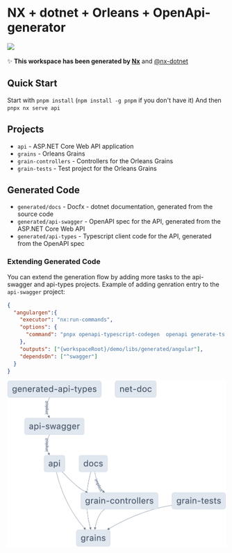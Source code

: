 # NX + dotnet + Orleans + OpenApi- generator

<a alt="Nx logo" href="https://nx.dev" target="_blank" rel="noreferrer"><img src="https://raw.githubusercontent.com/nrwl/nx/master/images/nx-logo.png" width="45"></a>

✨ **This workspace has been generated by [Nx](https://nx.dev)** and [@nx-dotnet](https://www.nx-dotnet.com/docs/)

## Quick Start
Start with `pnpm install` (`npm install -g pnpm` if you don't have it)
And then `pnpx nx serve api`  

## Projects
- `api` - ASP.NET Core Web API application
- `grains` - Orleans Grains
- `grain-controllers` - Controllers for the Orleans Grains
- `grain-tests` - Test project for the Orleans Grains

## Generated Code
- `generated/docs` - Docfx - dotnet documentation, generated from the source code
- `generated/api-swagger` - OpenAPI spec for the API, generated from the ASP.NET Core Web API
- `generated/api-types` - Typescript client code for the API, generated from the OpenAPI spec

 
### Extending Generated Code
You can extend the generation flow by adding more tasks to the api-swagger and api-types projects.
Example of adding genration entry to the `api-swagger` project:

```json
{
  "angulargen":{
    "executor": "nx:run-commands",
    "options": {
      "command": "pnpx openapi-typescript-codegen  openapi generate-ts  -o generated/angular -i generated/api-swagger/swagger.json --client angular --useUnionTypes --exportModels false --name myapp "
    },
    "outputs": ["{workspaceRoot}/demo/libs/generated/angular"],
    "dependsOn": ["^swagger"]
  }
}
```

![nx graph](./graph.png)
